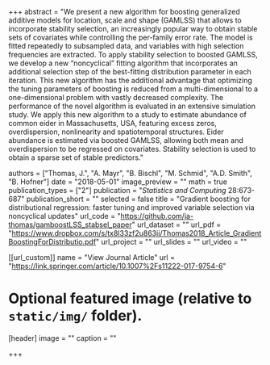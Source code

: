+++
abstract = "We present a new algorithm for boosting generalized additive models for location, scale and shape (GAMLSS) that allows to incorporate stability selection, an increasingly popular way to obtain stable sets of covariates while controlling the per-family error rate. The model is fitted repeatedly to subsampled data, and variables with high selection frequencies are extracted. To apply stability selection to boosted GAMLSS, we develop a new “noncyclical” fitting algorithm that incorporates an additional selection step of the best-fitting distribution parameter in each iteration. This new algorithm has the additional advantage that optimizing the tuning parameters of boosting is reduced from a multi-dimensional to a one-dimensional problem with vastly decreased complexity. The performance of the novel algorithm is evaluated in an extensive simulation study. We apply this new algorithm to a study to estimate abundance of common eider in Massachusetts, USA, featuring excess zeros, overdispersion, nonlinearity and spatiotemporal structures. Eider abundance is estimated via boosted GAMLSS, allowing both mean and overdispersion to be regressed on covariates. Stability selection is used to obtain a sparse set of stable predictors."

authors = ["Thomas, J.", "A. Mayr", "B. Bischl", "M. Schmid", "A.D. Smith", "B. Hofner"]
date = "2018-05-01"
image_preview = ""
math = true
publication_types = ["2"]
publication = "*Statistics and Computing* 28:673-687"
publication_short = ""
selected = false
title = "Gradient boosting for distributional regression: faster tuning and improved variable selection via noncyclical updates"
url_code = "https://github.com/ja-thomas/gamboostLSS_stabsel_paper"
url_dataset = ""
url_pdf = "https://www.dropbox.com/s/tx8l33zf2u863jj/Thomas2018_Article_GradientBoostingForDistributio.pdf"
url_project = ""
url_slides = ""
url_video = ""

[[url_custom]]
name = "View Journal Article"
url = "https://link.springer.com/article/10.1007%2Fs11222-017-9754-6"

# Optional featured image (relative to `static/img/` folder).
[header]
image = ""
caption = ""

+++